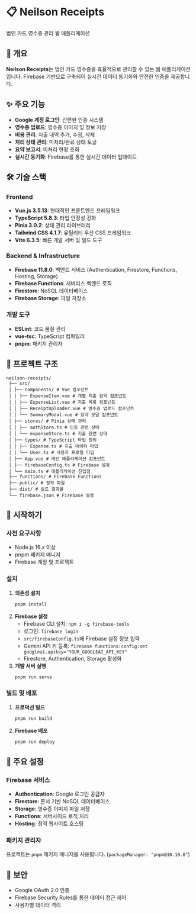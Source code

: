 # 📋 Neilson Receipts

법인 카드 영수증 관리 웹 애플리케이션

## 🎯 개요

**Neilson Receipts**는 법인 카드 영수증을 효율적으로 관리할 수 있는 웹 애플리케이션입니다.
Firebase 기반으로 구축되어 실시간 데이터 동기화와 안전한 인증을 제공합니다.

## ✨ 주요 기능

- **Google 계정 로그인**: 간편한 인증 시스템
- **영수증 업로드**: 영수증 이미지 및 정보 저장
- **비용 관리**: 지출 내역 추가, 수정, 삭제
- **처리 상태 관리**: 미처리/완료 상태 토글
- **요약 보고서**: 미처리 현황 조회
- **실시간 동기화**: Firebase를 통한 실시간 데이터 업데이트

## 🛠️ 기술 스택

### Frontend
- **Vue.js 3.5.13**: 현대적인 프론트엔드 프레임워크
- **TypeScript 5.8.3**: 타입 안정성 강화
- **Pinia 3.0.2**: 상태 관리 라이브러리
- **Tailwind CSS 4.1.7**: 유틸리티 우선 CSS 프레임워크
- **Vite 6.3.5**: 빠른 개발 서버 및 빌드 도구

### Backend & Infrastructure
- **Firebase 11.8.0**: 백엔드 서비스 (Authentication, Firestore, Functions, Hosting, Storage)
- **Firebase Functions**: 서버리스 백엔드 로직
- **Firestore**: NoSQL 데이터베이스
- **Firebase Storage**: 파일 저장소

### 개발 도구
- **ESLint**: 코드 품질 관리
- **vue-tsc**: TypeScript 컴파일러
- **pnpm**: 패키지 관리자

## 📁 프로젝트 구조

```
neilson-receipts/
 ├── src/
 │ ├── components/ # Vue 컴포넌트 
 │ │ ├── ExpenseItem.vue # 개별 지출 항목 컴포넌트 
 │ │ ├── ExpenseList.vue # 지출 목록 컴포넌트 
 │ │ ├── ReceiptUploader.vue # 영수증 업로드 컴포넌트 
 │ │ └── SummaryModal.vue # 요약 모달 컴포넌트 
 │ ├── stores/ # Pinia 상태 관리 
 │ │ ├── authStore.ts # 인증 관련 상태 
 │ │ └── expenseStore.ts # 지출 관련 상태 
 │ ├── types/ # TypeScript 타입 정의 
 │ │ ├── Expense.ts # 지출 데이터 타입 
 │ │ └── User.ts # 사용자 프로필 타입 
 │ ├── App.vue # 메인 애플리케이션 컴포넌트 
 │ ├── firebaseConfig.ts # Firebase 설정 
 │ └── main.ts # 애플리케이션 진입점 
 ├── functions/ # Firebase Functions 
 ├── public/ # 정적 파일 
 ├── dist/ # 빌드 결과물 
 └── firebase.json # Firebase 설정
```

## 🚀 시작하기

### 사전 요구사항
- Node.js 16.x 이상
- pnpm 패키지 매니저
- Firebase 계정 및 프로젝트

### 설치

1. **의존성 설치**
    ```bash
    pnpm install
    ```
2. **Firebase 설정**
    - Firebase CLI 설치: `npm i -g firebase-tools`
    - 로그인: `firebase login`
    - `src/firebaseConfig.ts`에 Firebase 설정 정보 입력
    - Gemini API 키 등록: `firebase functions:config:set googleai.apikey="YOUR_GOOGLEAI_API_KEY"`
    - Firestore, Authentication, Storage 활성화
3. **개발 서버 실행**
    ```bash
    pnpm run serve
    ```

### 빌드 및 배포
1. **프로덕션 빌드**
    ```bash
    pnpm run build
    ```
2. **Firebase 배포**
    ```bash
    pnpm run deploy
    ```

## 🔧 주요 설정

### Firebase 서비스
- **Authentication**: Google 로그인 공급자
- **Firestore**: 문서 기반 NoSQL 데이터베이스
- **Storage**: 영수증 이미지 파일 저장
- **Functions**: 서버사이드 로직 처리
- **Hosting**: 정적 웹사이트 호스팅

### 패키지 관리자
프로젝트는 `pnpm` 패키지 매니저를 사용합니다. (`packageManager: "pnpm@10.10.0"`)

## 🔐 보안

- Google OAuth 2.0 인증
- Firebase Security Rules를 통한 데이터 접근 제어
- 사용자별 데이터 격리
